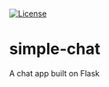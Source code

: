 [![License](https://img.shields.io/badge/license-MIT-green)](https://tldrlegal.com/license/mit-license) <br>

# simple-chat
A chat app built on Flask
